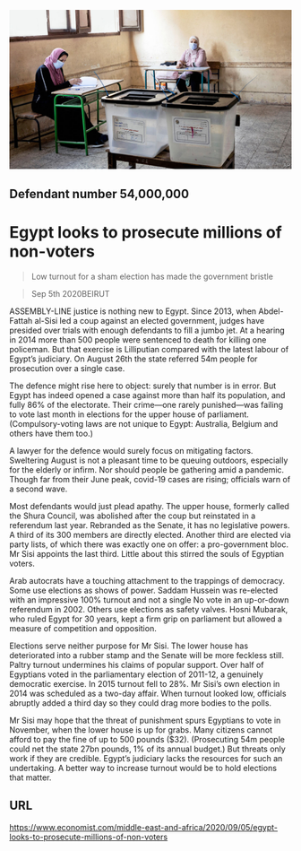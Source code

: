 ![](./images/20200905_MAP002_0.jpg)

## Defendant number 54,000,000

# Egypt looks to prosecute millions of non-voters

> Low turnout for a sham election has made the government bristle

> Sep 5th 2020BEIRUT

ASSEMBLY-LINE justice is nothing new to Egypt. Since 2013, when Abdel-Fattah al-Sisi led a coup against an elected government, judges have presided over trials with enough defendants to fill a jumbo jet. At a hearing in 2014 more than 500 people were sentenced to death for killing one policeman. But that exercise is Lilliputian compared with the latest labour of Egypt’s judiciary. On August 26th the state referred 54m people for prosecution over a single case.

The defence might rise here to object: surely that number is in error. But Egypt has indeed opened a case against more than half its population, and fully 86% of the electorate. Their crime—one rarely punished—was failing to vote last month in elections for the upper house of parliament. (Compulsory-voting laws are not unique to Egypt: Australia, Belgium and others have them too.)

A lawyer for the defence would surely focus on mitigating factors. Sweltering August is not a pleasant time to be queuing outdoors, especially for the elderly or infirm. Nor should people be gathering amid a pandemic. Though far from their June peak, covid-19 cases are rising; officials warn of a second wave.

Most defendants would just plead apathy. The upper house, formerly called the Shura Council, was abolished after the coup but reinstated in a referendum last year. Rebranded as the Senate, it has no legislative powers. A third of its 300 members are directly elected. Another third are elected via party lists, of which there was exactly one on offer: a pro-government bloc. Mr Sisi appoints the last third. Little about this stirred the souls of Egyptian voters.

Arab autocrats have a touching attachment to the trappings of democracy. Some use elections as shows of power. Saddam Hussein was re-elected with an impressive 100% turnout and not a single No vote in an up-or-down referendum in 2002. Others use elections as safety valves. Hosni Mubarak, who ruled Egypt for 30 years, kept a firm grip on parliament but allowed a measure of competition and opposition.

Elections serve neither purpose for Mr Sisi. The lower house has deteriorated into a rubber stamp and the Senate will be more feckless still. Paltry turnout undermines his claims of popular support. Over half of Egyptians voted in the parliamentary election of 2011-12, a genuinely democratic exercise. In 2015 turnout fell to 28%. Mr Sisi’s own election in 2014 was scheduled as a two-day affair. When turnout looked low, officials abruptly added a third day so they could drag more bodies to the polls.

Mr Sisi may hope that the threat of punishment spurs Egyptians to vote in November, when the lower house is up for grabs. Many citizens cannot afford to pay the fine of up to 500 pounds ($32). (Prosecuting 54m people could net the state 27bn pounds, 1% of its annual budget.) But threats only work if they are credible. Egypt’s judiciary lacks the resources for such an undertaking. A better way to increase turnout would be to hold elections that matter.

## URL

https://www.economist.com/middle-east-and-africa/2020/09/05/egypt-looks-to-prosecute-millions-of-non-voters
